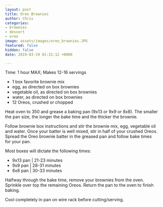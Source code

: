 ```yaml
---
layout: post
title: Oreo Brownies
author: Chris
categories:
- brownies
- dessert
- oreo
image: assets/images/oreo_brownies.JPG
featured: false
hidden: false
date: 2019-03-19 01:31:12 +0000

---
```

Time: 1 hour MAX; Makes 12-16 servings

* 1 box favorite brownie mix
* egg, as directed on box brownies
* vegetable oil, as directed on box brownies
* water, as directed on box brownies
* 12 Oreos, crushed or chopped

Heat oven to 350 and grease a baking pan (9x13 or 9x9 or 8x8). The smaller the pan size, the longer the bake time and the thicker the brownie.

Follow brownie box instructions and stir the brownie mix, egg, vegetable oil and water. Once your batter is well mixed, stir in half of your crushed Oreos. Spread the Oreo brownie batter in the greased pan and follow bake times for your pan.

Most boxes will dictate the following times: 

* 9x13 pan | 21-23 minutes 
* 9x9 pan | 28-31 minutes
* 8x8 pan | 30-33 minutes

Halfway through the bake time, remove your brownies from the oven. Sprinkle over top the remaining Oreos. Return the pan to the oven to finish baking.

Cool completely in pan on wire rack before cutting/serving.